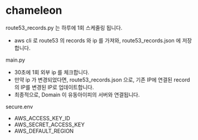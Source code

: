 # chameleon

route53_records.py 는 하루에 1회 스케줄링 됩니다. 
- aws cli 로 route53 의 records 와 ip 를 가져와, route53_records.json 에 저장합니다. 

main.py
- 30초에 1회 외부 ip 를 체크합니다. 
- 만약 ip 가 변경되었다면, route53_records.json 으로, 기존 IP에 연결된 record의 IP를 변경된 IP로 업데이트합니다.
- 최종적으로, Domain 이 유동아이피의 서버와 연결됩니다. 

secure.env
- AWS_ACCESS_KEY_ID
- AWS_SECRET_ACCESS_KEY
- AWS_DEFAULT_REGION